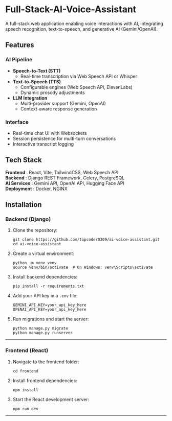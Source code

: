 # Full-Stack-AI-Voice-Assistant

A full-stack web application enabling voice interactions with AI, integrating speech recognition, text-to-speech, and generative AI (Gemini/OpenAI).

##  Features

### AI Pipeline
- **Speech-to-Text (STT)**  
  - Real-time transcription via Web Speech API or Whisper  
- **Text-to-Speech (TTS)**  
  - Configurable engines (Web Speech API, ElevenLabs)  
  - Dynamic prosody adjustments  
- **LLM Integration**  
  - Multi-provider support (Gemini, OpenAI)  
  - Context-aware response generation  

### Interface
- Real-time chat UI with Websockets  
- Session persistence for multi-turn conversations  
- Interactive transcript logging  

##  Tech Stack

**Frontend** : React, Vite, TailwindCSS, Web Speech API <br>
**Backend** : Django REST Framework, Celery, PostgreSQL <br>
**AI Services** : Gemini API, OpenAI API, Hugging Face API <br>
**Deployment** : Docker, NGINX <br>

## Installation

###  Backend (Django)
1. Clone the repository:
   ```
   git clone https://github.com/topcoder0309/ai-voice-assistant.git
   cd ai-voice-assistant
   ```

2. Create a virtual environment:
   ```
   python -m venv venv
   source venv/bin/activate  # On Windows: venv\Scripts\activate
   ```

3. Install backend dependencies:
   ```
   pip install -r requirements.txt
   ```

4. Add your API key in a `.env` file:
   ```
   GEMINI_API_KEY=your_api_key_here
   OPENAI_API_KEY=your_api_key_here
   ```

5. Run migrations and start the server:
   ```
   python manage.py migrate
   python manage.py runserver
   ```

---

###  Frontend (React)
1. Navigate to the frontend folder:
   ```
   cd frontend
   ```

2. Install frontend dependencies:
   ```
   npm install
   ```

3. Start the React development server:
   ```
   npm run dev
   ```

---
